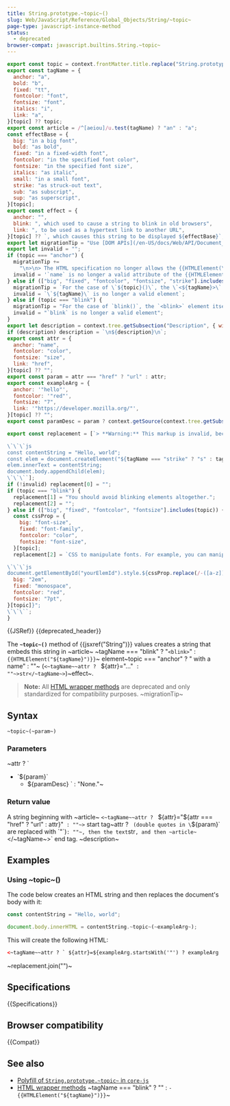 ```yaml
---
title: String.prototype.~topic~()
slug: Web/JavaScript/Reference/Global_Objects/String/~topic~
page-type: javascript-instance-method
status:
  - deprecated
browser-compat: javascript.builtins.String.~topic~
---
```


```js setup
export const topic = context.frontMatter.title.replace("String.prototype.", "").replace("()", "");
export const tagName = {
  anchor: "a",
  bold: "b",
  fixed: "tt",
  fontcolor: "font",
  fontsize: "font",
  italics: "i",
  link: "a",
}[topic] ?? topic;
export const article = /^[aeiou]/u.test(tagName) ? "an" : "a";
const effectBase = {
  big: "in a big font",
  bold: "as bold",
  fixed: "in a fixed-width font",
  fontcolor: "in the specified font color",
  fontsize: "in the specified font size",
  italics: "as italic",
  small: "in a small font",
  strike: "as struck-out text",
  sub: "as subscript",
  sup: "as superscript",
}[topic];
export const effect = {
  anchor: "",
  blink: ", which used to cause a string to blink in old browsers",
  link: ", to be used as a hypertext link to another URL",
}[topic] ?? `, which causes this string to be displayed ${effectBase}`;
export let migrationTip = "Use [DOM APIs](/en-US/docs/Web/API/Document_Object_Model) such as [`document.createElement()`](/en-US/docs/Web/API/Document/createElement) instead.";
export let invalid = "";
if (topic === "anchor") {
  migrationTip +=
    "\n>\n> The HTML specification no longer allows the {{HTMLElement(\"a\")}} element to have a `name` attribute, so this method doesn't even create valid markup.";
  invalid = '`name` is no longer a valid attribute of the {{HTMLElement("a")}} element';
} else if (["big", "fixed", "fontcolor", "fontsize", "strike"].includes(topic)) {
  migrationTip = `For the case of \`${topic}()\`, the \`<${tagName}>\` element itself has been removed in [HTML5](/en-US/docs/Glossary/HTML5) and shouldn't be used anymore. Web developers should use ${topic === "strike" ? 'the {{HTMLElement("del")}} or {{HTMLElement("s")}} elements' : "[CSS](/en-US/docs/Web/CSS) properties"} instead.`;
  invalid = `\`${tagName}\` is no longer a valid element`;
} else if (topic === "blink") {
  migrationTip = "For the case of `blink()`, the `<blink>` element itself is removed from modern browsers, and blinking text is frowned upon by several accessibility standards. Avoid using the element in any way.";
  invalid = "`blink` is no longer a valid element";
}
export let description = context.tree.getSubsection("Description", { withTitle: true }) ?? "";
if (description) description = `\n${description}\n`;
export const attr = {
  anchor: "name",
  fontcolor: "color",
  fontsize: "size",
  link: "href",
}[topic] ?? "";
export const param = attr === "href" ? "url" : attr;
export const exampleArg = {
  anchor: '"hello"',
  fontcolor: '"red"',
  fontsize: "7",
  link: '"https://developer.mozilla.org/"',
}[topic] ?? "";
export const paramDesc = param ? context.getSource(context.tree.getSubsection("Syntax").getSubsection("Parameters").ast[0].children[1].children[0]) : "";

export const replacement = [`> **Warning:** This markup is invalid, because ${invalid}.\n\n`, `Instead of using \`${topic}()\` and creating HTML text directly, you should use `, `DOM APIs such as [\`document.createElement()\`](/en-US/docs/Web/API/Document/createElement). For example:

\`\`\`js
const contentString = "Hello, world";
const elem = document.createElement("${tagName === "strike" ? "s" : tagName}");${topic === "link" ? `\nelem.href = "https://developer.mozilla.org/";` : ""}
elem.innerText = contentString;
document.body.appendChild(elem);
\`\`\``];
if (!invalid) replacement[0] = "";
if (topic === "blink") {
  replacement[1] = "You should avoid blinking elements altogether.";
  replacement[2] = "";
} else if (["big", "fixed", "fontcolor", "fontsize"].includes(topic)) {
  const cssProp = {
    big: "font-size",
    fixed: "font-family",
    fontcolor: "color",
    fontsize: "font-size",
  }[topic];
  replacement[2] = `CSS to manipulate fonts. For example, you can manipulate {{cssxref("${cssProp}")}} through the {{domxref("HTMLElement/style", "element.style")}} attribute:

\`\`\`js
document.getElementById("yourElemId").style.${cssProp.replace(/-([a-z])/, (m, p1) => p1.toUpperCase())} = "${{
  big: "2em",
  fixed: "monospace",
  fontcolor: "red",
  fontsize: "7pt",
}[topic]}";
\`\`\``;
}
```

{{JSRef}} {{deprecated_header}}

The **`~topic~()`** method of {{jsxref("String")}} values creates a string that embeds this string in ~article~ ~tagName === "blink" ? "`<blink>`" : `{{HTMLElement("${tagName}")}}`~ element~topic === "anchor" ? " with a name" : ""~ (`<~tagName~~attr ? ` ${attr}="..."` : ""~>str</~tagName~>`)~effect~.

> **Note:** All [HTML wrapper methods](/en-US/docs/Web/JavaScript/Reference/Global_Objects/String#html_wrapper_methods) are deprecated and only standardized for compatibility purposes. ~migrationTip~

## Syntax

```js-nolint
~topic~(~param~)
```

### Parameters

~attr ? `
- \`${param}\`
  - ${paramDesc}
` : "None."~

### Return value

A string beginning with ~article~ `<~tagName~~attr ? ` ${attr}="${attr === "href" ? "url" : attr}"` : ""~>` start tag~attr ? ` (double quotes in \`${param}\` are replaced with \`&quot;\`)` : ""~, then the text `str`, and then ~article~ `</~tagName~>` end tag.
~description~
## Examples

### Using ~topic~()

The code below creates an HTML string and then replaces the document's body with it:

```js
const contentString = "Hello, world";

document.body.innerHTML = contentString.~topic~(~exampleArg~);
```

This will create the following HTML:

```html
<~tagName~~attr ? ` ${attr}=${exampleArg.startsWith('"') ? exampleArg : `"${exampleArg}"`}` : ""~>Hello, world</~tagName~>
```

~replacement.join("")~

## Specifications

{{Specifications}}

## Browser compatibility

{{Compat}}

## See also

- [Polyfill of `String.prototype.~topic~` in `core-js`](https://github.com/zloirock/core-js#ecmascript-string-and-regexp)
- [HTML wrapper methods](/en-US/docs/Web/JavaScript/Reference/Global_Objects/String#html_wrapper_methods)
~tagName === "blink" ? "" : `- {{HTMLElement("${tagName}")}}`~

